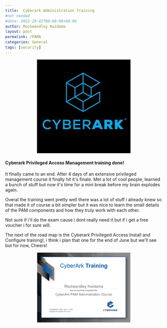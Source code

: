 ```yaml
---
title:  Cyberark Administration Training
#not needed
#date: 2022-29-01T00:00:00+00:00
author: Rocheandley Kwidama
layout: post
permalink: /PAMA
categories: General
tags: [security]
---
```

<p align="center">
<img src="/assets/images/cyb-logo.jpg" alt="drawing" width="300"/>
</p>    

#### Cyberark Privileged Access Management training done!

It finally came to an end. After 4 days of an extensive privileged management course it finally hit it's finale.
Met a lot of cool people, learned a bunch of stuff but now it's time for a mini break before my brain explodes again.

Overal the training went pretty well there was a lot of stuff i already knew so that made it of course a bit simpler but it was nice
to learn the small details of the PAM components and how they truly work with each other.

Not sure if i'll do the exam cause i dont really need it but if i get a free voucher i for sure will.

The next of the road map is the Cyberark Privileged Access Install and Configure training!, i think i plan that one for the end of June but we'll see but for now, Cheers!



<p align="center">
<img src="/assets/images/PAM-training.png" alt="drawing" width="300"/>
</p>   